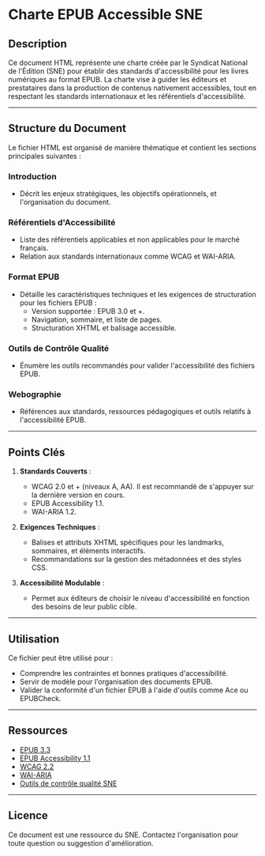 # Charte EPUB Accessible SNE

## Description
Ce document HTML représente une charte créée par le Syndicat National de l'Édition (SNE) pour établir des standards d'accessibilité pour les livres numériques au format EPUB. La charte vise à guider les éditeurs et prestataires dans la production de contenus nativement accessibles, tout en respectant les standards internationaux et les référentiels d'accessibilité.

---

## Structure du Document
Le fichier HTML est organisé de manière thématique et contient les sections principales suivantes :

### **Introduction**
- Décrit les enjeux stratégiques, les objectifs opérationnels, et l'organisation du document.

### **Référentiels d'Accessibilité**
- Liste des référentiels applicables et non applicables pour le marché français.
- Relation aux standards internationaux comme WCAG et WAI-ARIA.

### **Format EPUB**
- Détaille les caractéristiques techniques et les exigences de structuration pour les fichiers EPUB :
  - Version supportée : EPUB 3.0 et +.
  - Navigation, sommaire, et liste de pages.
  - Structuration XHTML et balisage accessible.

### **Outils de Contrôle Qualité**
- Énumère les outils recommandés pour valider l'accessibilité des fichiers EPUB.

### **Webographie**
- Références aux standards, ressources pédagogiques et outils relatifs à l'accessibilité EPUB.

---

## Points Clés

1. **Standards Couverts** :
   - WCAG 2.0 et + (niveaux A, AA). Il est recommandé de s'appuyer sur la dernière version en cours.
   - EPUB Accessibility 1.1.
   - WAI-ARIA 1.2.

2. **Exigences Techniques** :
   - Balises et attributs XHTML spécifiques pour les landmarks, sommaires, et éléments interactifs.
   - Recommandations sur la gestion des métadonnées et des styles CSS.

3. **Accessibilité Modulable** :
   - Permet aux éditeurs de choisir le niveau d'accessibilité en fonction des besoins de leur public cible.

---

## Utilisation
Ce fichier peut être utilisé pour :
- Comprendre les contraintes et bonnes pratiques d'accessibilité.
- Servir de modèle pour l'organisation des documents EPUB.
- Valider la conformité d'un fichier EPUB à l'aide d'outils comme Ace ou EPUBCheck.

---

## Ressources
- [EPUB 3.3](https://www.w3.org/TR/epub-33/)
- [EPUB Accessibility 1.1](https://www.w3.org/TR/epub-a11y-11/)
- [WCAG 2.2](https://www.w3.org/TR/WCAG22/)
- [WAI-ARIA](https://www.w3.org/TR/wai-aria/)
- [Outils de contrôle qualité SNE](https://www.sne.fr/numerique-2/ressources-pour-la-production-de-livres-nativement-accessibles/)

---

## Licence
Ce document est une ressource du SNE. Contactez l'organisation pour toute question ou suggestion d'amélioration.
